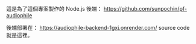 這是為了這個專案製作的 Node.js 後端： https://github.com/sunpochin/pf-audiophile

後端部署在：
https://audiophile-backend-1gxj.onrender.com/
source code 就是這裡。
